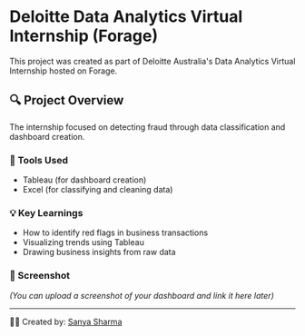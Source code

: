 
# Deloitte Data Analytics Virtual Internship (Forage)

This project was created as part of Deloitte Australia's Data Analytics Virtual Internship hosted on Forage.

## 🔍 Project Overview
The internship focused on detecting fraud through data classification and dashboard creation.

### 🧰 Tools Used
- Tableau (for dashboard creation)
- Excel (for classifying and cleaning data)

### 💡 Key Learnings
- How to identify red flags in business transactions
- Visualizing trends using Tableau
- Drawing business insights from raw data

### 📸 Screenshot
*(You can upload a screenshot of your dashboard and link it here later)*

---

👩‍💻 Created by: [Sanya Sharma](https://www.linkedin.com/in/sanya-sharma-74a7a3330/)
